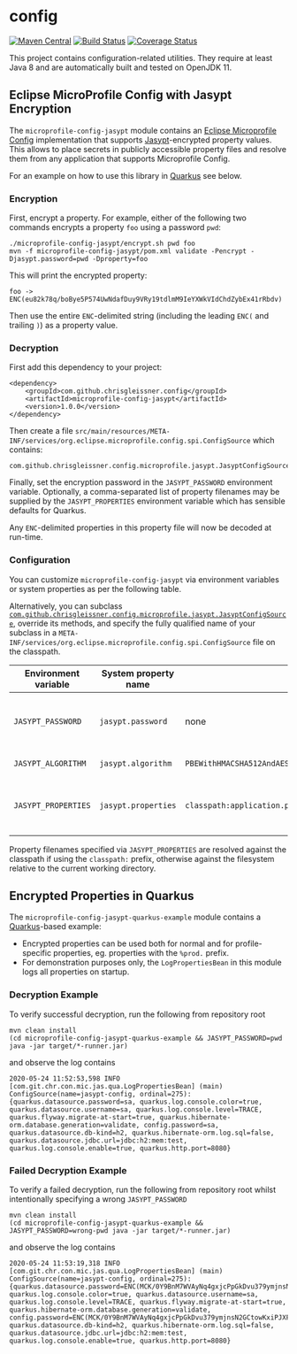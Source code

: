 # config

[![Maven Central](https://img.shields.io/maven-central/v/com.github.chrisgleissner.config/microprofile-config-jasypt)](https://search.maven.org/artifact/com.github.chrisgleissner.config/microprofile-config-jasypt/)
[![Build Status](https://travis-ci.com/chrisgleissner/config.svg?branch=master)](https://travis-ci.com/chrisgleissner/config)
[![Coverage Status](https://coveralls.io/repos/github/chrisgleissner/config/badge.svg?branch=master)](https://coveralls.io/github/chrisgleissner/config?branch=master)

This project contains configuration-related utilities. They require at least Java 8 and are automatically built and tested
on OpenJDK 11.

## Eclipse MicroProfile Config with Jasypt Encryption

The `microprofile-config-jasypt` module contains an [Eclipse Microprofile Config](https://github.com/eclipse/microprofile-config) implementation 
that supports [Jasypt](http://www.jasypt.org)-encrypted property values. This allows to place secrets in publicly accessible 
property files and resolve them from any application that supports Microprofile Config. 

For an example on how to use this library in [Quarkus](https://quarkus.io) see below.

### Encryption

First, encrypt a property. For example, either of the following two commands encrypts a property `foo` using a password `pwd`: 

```
./microprofile-config-jasypt/encrypt.sh pwd foo
mvn -f microprofile-config-jasypt/pom.xml validate -Pencrypt -Djasypt.password=pwd -Dproperty=foo
```

This will print the encrypted property:

```
foo -> ENC(eu82k78q/boBye5P574UwNdafDuy9VRy19tdlmM9IeYXWkVIdChdZybEx41rRbdv)
```

Then use the entire `ENC`-delimited string (including the leading `ENC(` and trailing `)`) as a property value.

### Decryption

First add this dependency to your project:
```
<dependency>
    <groupId>com.github.chrisgleissner.config</groupId>
    <artifactId>microprofile-config-jasypt</artifactId>
    <version>1.0.0</version>
</dependency>
```

Then create a file `src/main/resources/META-INF/services/org.eclipse.microprofile.config.spi.ConfigSource`
which contains:
```
com.github.chrisgleissner.config.microprofile.jasypt.JasyptConfigSource
```

Finally, set the encryption password in the `JASYPT_PASSWORD` environment variable. Optionally, a comma-separated list of property filenames
 may be supplied by the `JASYPT_PROPERTIES` environment variable which has sensible defaults for Quarkus.

Any `ENC`-delimited properties in this property file will now be decoded at run-time.

### Configuration

You can customize `microprofile-config-jasypt` via environment variables or system properties as per the following table.
 
Alternatively, you can subclass [`com.github.chrisgleissner.config.microprofile.jasypt.JasyptConfigSource`](https://github.com/chrisgleissner/config/blob/master/microprofile-config-jasypt/src/main/java/com/github/chrisgleissner/config/microprofile/jasypt/JasyptConfigSource.java),
override its methods, and specify the fully qualified name of your subclass in a 
`META-INF/services/org.eclipse.microprofile.config.spi.ConfigSource` file on the classpath. 

| Environment variable | System property name  | Default value  | Description |
|----------------------|-----------------------|----------------|--------------| 
| `JASYPT_PASSWORD` | `jasypt.password` | none | Password used for encrypting property values |
| `JASYPT_ALGORITHM` | `jasypt.algorithm` | `PBEWithHMACSHA512AndAES_256` | [Encryption algorithm](http://www.jasypt.org/cli.html#Listing_algorithms) |
| `JASYPT_PROPERTIES` | `jasypt.properties` | `classpath:application.properties,config/application.properties` | Comma-separated property filenames, see below.  |

Property filenames specified via `JASYPT_PROPERTIES` are resolved against the classpath if using the `classpath:` prefix, 
otherwise against the filesystem relative to the current working directory.

## Encrypted Properties in Quarkus

The `microprofile-config-jasypt-quarkus-example` module contains a [Quarkus](https://quarkus.io)-based example: 
* Encrypted properties can be used both for normal and for profile-specific properties, eg. properties with the `%prod.` prefix.
* For demonstration purposes only, the `LogPropertiesBean` in this module logs all properties on startup. 

### Decryption Example

To verify successful decryption, run the following from repository root
```
mvn clean install
(cd microprofile-config-jasypt-quarkus-example && JASYPT_PASSWORD=pwd java -jar target/*-runner.jar)
``` 
and observe the log contains
```
2020-05-24 11:52:53,598 INFO  [com.git.chr.con.mic.jas.qua.LogPropertiesBean] (main) ConfigSource(name=jasypt-config, ordinal=275):
{quarkus.datasource.password=sa, quarkus.log.console.color=true, quarkus.datasource.username=sa, quarkus.log.console.level=TRACE, quarkus.flyway.migrate-at-start=true, quarkus.hibernate-orm.database.generation=validate, config.password=sa, quarkus.datasource.db-kind=h2, quarkus.hibernate-orm.log.sql=false, quarkus.datasource.jdbc.url=jdbc:h2:mem:test, quarkus.log.console.enable=true, quarkus.http.port=8080}
``` 

### Failed Decryption Example

To verify a failed decryption, run the following from repository root whilst intentionally specifying a wrong `JASYPT_PASSWORD`
```
mvn clean install
(cd microprofile-config-jasypt-quarkus-example && JASYPT_PASSWORD=wrong-pwd java -jar target/*-runner.jar)
```
and observe the log contains
```
2020-05-24 11:53:19,318 INFO  [com.git.chr.con.mic.jas.qua.LogPropertiesBean] (main) ConfigSource(name=jasypt-config, ordinal=275):
{quarkus.datasource.password=ENC(MCK/0Y9BnM7WVAyNq4gxjcPpGkDvu379ymjnsN2GCtowKxiPJXFHiSK7jI4rYfop), quarkus.log.console.color=true, quarkus.datasource.username=sa, quarkus.log.console.level=TRACE, quarkus.flyway.migrate-at-start=true, quarkus.hibernate-orm.database.generation=validate, config.password=ENC(MCK/0Y9BnM7WVAyNq4gxjcPpGkDvu379ymjnsN2GCtowKxiPJXFHiSK7jI4rYfop), quarkus.datasource.db-kind=h2, quarkus.hibernate-orm.log.sql=false, quarkus.datasource.jdbc.url=jdbc:h2:mem:test, quarkus.log.console.enable=true, quarkus.http.port=8080}
```
